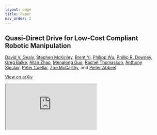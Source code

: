 ```yaml
---
layout: page
title: Paper
nav_order: 2
---
```


## Quasi-Direct Drive for Low-Cost Compliant Robotic Manipulation

<!-- David V. Gealy, Stephen McKinley, Brent Yi, Philipp Wu, Phillip R. Downey, Greg Balke, Allan Zhao, Menglong Guo, Rachel Thomasson, Anthony Sinclair, Peter Cuellar, Zoe McCarthy, and Pieter Abbeel -->
[David V. Gealy](https://www.linkedin.com/in/david-gealy-726741b7/), [Stephen McKinley](https://www.linkedin.com/in/mckrobotics/), [Brent Yi](https://www.linkedin.com/in/brentyi/), [Philipp Wu](https://www.linkedin.com/in/wuphilipp/), [Phillip R. Downey](https://www.linkedin.com/in/phillip-downey-221880b1/), [Greg Balke](https://www.linkedin.com/in/~balke/), [Allan Zhao](https://www.csail.mit.edu/person/allan-zhao-0), [Menglong Guo](https://www.linkedin.com/in/menglong-guo-268aab175/), [Rachel Thomasson](https://www.linkedin.com/in/rachelthomasson/), [Anthony Sinclair](https://www.linkedin.com/in/absinclair/), 
[Peter Cuellar](https://www.linkedin.com/in/pcuellar-ucb/), [Zoe McCarthy](https://scholar.google.com/citations?user=lsbreWwAAAAJ&hl=en), and [Pieter Abbeel](https://people.eecs.berkeley.edu/~pabbeel/)

[View on arXiv](https://arxiv.org/abs/1904.03815)

<iframe src="https://drive.google.com/file/d/1IIJE8LaXqsBkqYoe7xZxhNppKoo9f9eV/preview"></iframe>
